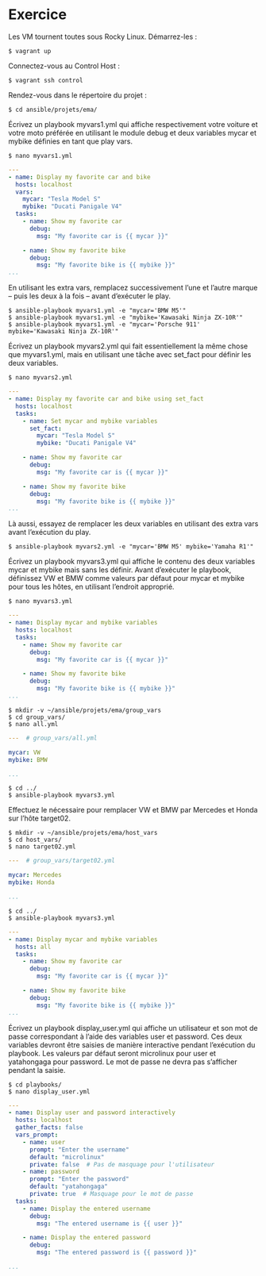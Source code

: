# Exercice

Les VM tournent toutes sous Rocky Linux. Démarrez-les :

```$ vagrant up```

Connectez-vous au Control Host :

```$ vagrant ssh control```

Rendez-vous dans le répertoire du projet :

```$ cd ansible/projets/ema/```

Écrivez un playbook myvars1.yml qui affiche respectivement votre voiture et votre moto préférée en utilisant le module debug et deux variables mycar et mybike définies en tant que play vars.

```$ nano myvars1.yml```

```yml
---
- name: Display my favorite car and bike
  hosts: localhost
  vars:
    mycar: "Tesla Model S"
    mybike: "Ducati Panigale V4"
  tasks:
    - name: Show my favorite car
      debug:
        msg: "My favorite car is {{ mycar }}"

    - name: Show my favorite bike
      debug:
        msg: "My favorite bike is {{ mybike }}"
...
```
En utilisant les extra vars, remplacez successivement l’une et l’autre marque – puis les deux à la fois – avant d’exécuter le play.

```
$ ansible-playbook myvars1.yml -e "mycar='BMW M5'"
$ ansible-playbook myvars1.yml -e "mybike='Kawasaki Ninja ZX-10R'"
$ ansible-playbook myvars1.yml -e "mycar='Porsche 911' mybike='Kawasaki Ninja ZX-10R'"
```
    
Écrivez un playbook myvars2.yml qui fait essentiellement la même chose que myvars1.yml, mais en utilisant une tâche avec set_fact pour définir les deux variables.

```$ nano myvars2.yml```
```yml
---
- name: Display my favorite car and bike using set_fact
  hosts: localhost
  tasks:
    - name: Set mycar and mybike variables
      set_fact:
        mycar: "Tesla Model S"
        mybike: "Ducati Panigale V4"

    - name: Show my favorite car
      debug:
        msg: "My favorite car is {{ mycar }}"

    - name: Show my favorite bike
      debug:
        msg: "My favorite bike is {{ mybike }}"
...
```
Là aussi, essayez de remplacer les deux variables en utilisant des extra vars avant l’exécution du play.

```$ ansible-playbook myvars2.yml -e "mycar='BMW M5' mybike='Yamaha R1'"```

    
Écrivez un playbook myvars3.yml qui affiche le contenu des deux variables mycar et mybike mais sans les définir. Avant d’exécuter le playbook, définissez VW et BMW comme valeurs par défaut pour mycar et mybike pour tous les hôtes, en utilisant l’endroit approprié.

```$ nano myvars3.yml```
```yml
---
- name: Display mycar and mybike variables
  hosts: localhost
  tasks:
    - name: Show my favorite car
      debug:
        msg: "My favorite car is {{ mycar }}"

    - name: Show my favorite bike
      debug:
        msg: "My favorite bike is {{ mybike }}"
...
```

```
$ mkdir -v ~/ansible/projets/ema/group_vars
$ cd group_vars/
$ nano all.yml
```
```yml
---  # group_vars/all.yml

mycar: VW   
mybike: BMW

...
```
```
$ cd ../
$ ansible-playbook myvars3.yml
```
    
Effectuez le nécessaire pour remplacer VW et BMW par Mercedes et Honda sur l’hôte target02.

```
$ mkdir -v ~/ansible/projets/ema/host_vars
$ cd host_vars/
$ nano target02.yml
```
```yml
---  # group_vars/target02.yml

mycar: Mercedes
mybike: Honda

...
```
```
$ cd ../
$ ansible-playbook myvars3.yml
```
```yml
---
- name: Display mycar and mybike variables
  hosts: all
  tasks:
    - name: Show my favorite car
      debug:
        msg: "My favorite car is {{ mycar }}"

    - name: Show my favorite bike
      debug:
        msg: "My favorite bike is {{ mybike }}"
...
```
    
Écrivez un playbook display_user.yml qui affiche un utilisateur et son mot de passe correspondant à l’aide des variables user et password. Ces deux variables devront être saisies de manière interactive pendant l’exécution du playbook. Les valeurs par défaut seront microlinux pour user et yatahongaga pour password. Le mot de passe ne devra pas s’afficher pendant la saisie.

```
$ cd playbooks/
$ nano display_user.yml
```
```yml
---
- name: Display user and password interactively
  hosts: localhost
  gather_facts: false
  vars_prompt:
    - name: user
      prompt: "Enter the username"
      default: "microlinux"
      private: false  # Pas de masquage pour l'utilisateur
    - name: password
      prompt: "Enter the password"
      default: "yatahongaga"
      private: true  # Masquage pour le mot de passe
  tasks:
    - name: Display the entered username
      debug:
        msg: "The entered username is {{ user }}"

    - name: Display the entered password
      debug:
        msg: "The entered password is {{ password }}"

...
```
